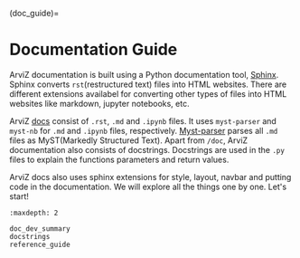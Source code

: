 (doc_guide)=

# Documentation Guide

ArviZ documentation is built using a Python documentation tool, [Sphinx](https://www.sphinx-doc.org/en/master/). Sphinx converts `rst`(restructured text) files into HTML websites. There are different extensions availabel for converting other types of files into HTML websites like markdown, jupyter notebooks, etc.

ArviZ [docs](https://github.com/arviz-devs/arviz/tree/main/doc/source) consist of `.rst`, `.md` and `.ipynb` files. It uses `myst-parser` and `myst-nb` for `.md` and `.ipynb` files, respectively. [Myst-parser](https://myst-parser.readthedocs.io/en/latest/sphinx/intro.html) parses all `.md` files as MyST(Markedly Structured Text).
Apart from `/doc`, ArviZ documentation also consists of docstrings. Docstrings are used in the `.py` files to explain the functions parameters and return values.

ArviZ docs also uses sphinx extensions for style, layout, navbar and putting code in the documentation. We will explore all the things one by one. Let's start!

```{toctree}
:maxdepth: 2

doc_dev_summary
docstrings
reference_guide
```
